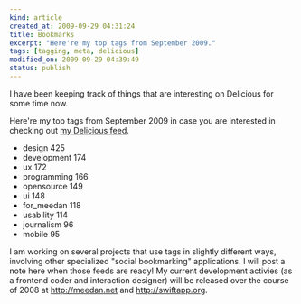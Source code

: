 ```yaml
--- 
kind: article
created_at: 2009-09-29 04:31:24
title: Bookmarks
excerpt: "Here're my top tags from September 2009."
tags: [tagging, meta, delicious]
modified_on: 2009-09-29 04:39:49
status: publish
---
```


I have been keeping track of things that are interesting on Delicious for some time now. 

Here're my top tags from September 2009 in case you are interested in checking out <a href="http://delicious.com/unthinkingly">my Delicious feed</a>.

<ul>
    <li>design 425</li>
    <li>development 174</li>
    <li>ux 172</li>
    <li>programming 166</li>
    <li>opensource 149</li>
    <li>ui 148</li>
    <li>for_meedan 118</li>
    <li>usability 114</li>
    <li>journalism 96</li>
    <li>mobile 95</li>
</ul>

I am working on several projects that use tags in slightly different ways, involving other specialized "social bookmarking" applications. I will post a note here when those feeds are ready! My current development activies (as a frontend coder and interaction designer) will be released over the course of 2008 at <a href="http://meedan.net">http://meedan.net</a> and <a href="http://swiftapp.org">http://swiftapp.org</a>. 